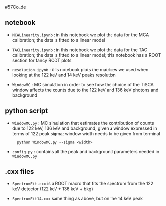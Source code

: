 #57Co_de

## notebook

- ```MCALinearity.ipynb```
: in this notebook we plot the data for the MCA calibration; the data is fitted to a linear model

- ```TACLinearity.ipynb```
: in this notebook we plot the data for the TAC calibration; the data is fitted to a linear model; this notebook has a ROOT section for fancy ROOT plots

- ```Resolution.ipynb``` 
: this notebook plots the matrices we used when looking at the 122 keV and 14 keV peaks resolution

- ```WindowMC```
: MC simulation in order to see how the choice of the TiSCA window affects the counts due to the 122 keV and 136 keV photons and background


## python script

- ```WindowMC.py```
: MC simulation that estimates the contribution of counts due to 122 keV, 136 keV and background, given a window expressed in terms of 122 peak sigma; window width needs to be given from terminal

		python WindowMC.py --sigma <width>

- ```config.py```
: contains all the peak and background parameters needed in ```WindowMC.py```


## .cxx files

- ```SpectrumFit.cxx``` is a ROOT macro that fits the spectrum from the 122 keV detector (122 keV + 136 keV + bkg)

- ```SpectrumFit14.cxx``` same thing as above, but on the 14 keV peak


